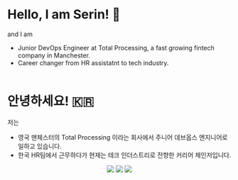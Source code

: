 <!--START_SECTION:waka-->
<!--END_SECTION:waka-->

# Hello, I am Serin! 💜

and I am 
- Junior DevOps Engineer at Total Processing, a fast growing fintech company in Manchester.
- Career changer from HR assistatnt to tech industry.<br><br>
# 안녕하세요! 🇰🇷
저는 
- 영국 맨체스터의 Total Processing 이라는 회사에서 주니어 데브옵스 엔지니어로 일하고 있습니다.
- 한국 HR팀에서 근무하다가 현재는 테크 인더스트리로 전향한 커리어 체인저입니다.

<p align="center">
  <img src ="https://github-readme-stats.vercel.app/api?username=serin0837&show_icons=true&count_private=true&theme=darcula&hide_border=true&hide=issues,contribs&bg_color=00000000">
  <img src ="https://github-readme-stats.vercel.app/api/top-langs/?username=serin0837&layout=compact&hide_border=true&theme=darcula&bg_color=00000000&langs_count=6&hide=jupyter%20notebook,tex,css,php">
  <img src ="https://github-readme-streak-stats.herokuapp.com?user=serin0837&theme=darcula&hide_border=true&background=FFFFFF00">
  <br>
</p>
